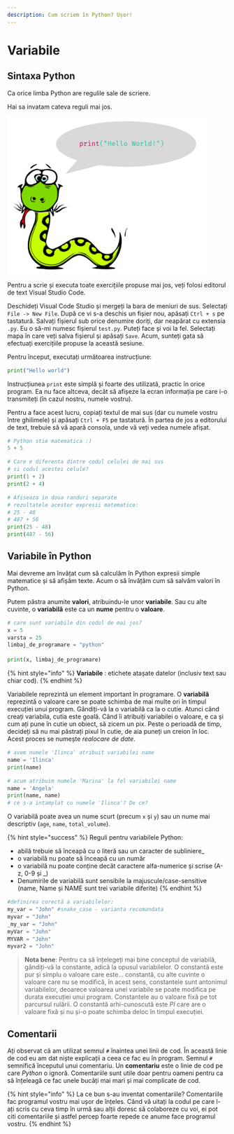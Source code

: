 ```yaml
---
description: Cum scriem în Python? Ușor!
---
```


# Variabile

## Sintaxa Python

Ca orice limba Python are regulile sale de scriere.

Hai sa invatam cateva reguli mai jos.

![](../.gitbook/assets/c1_4.png)

Pentru a scrie și executa toate exercițiile propuse mai jos, veți folosi editorul de text Visual Studio Code.

Deschideți Visual Code Studio și mergeți la bara de meniuri de sus. Selectați `File -> New File`. După ce vi s-a deschis un fișier nou, apăsați `Ctrl + s` pe tastatură. Salvați fișierul sub orice denumire doriți, dar neapărat cu extensia `.py`. Eu o să-mi numesc fișierul `test.py`. Puteți face și voi la fel. Selectați mapa în care veți salva fișierul și apăsați `Save`.  Acum, sunteți gata să efectuați exercițiile propuse la această sesiune.

Pentru început, executați următoarea instrucțiune:

```python
print("Hello world") 
```

Instrucțiunea `print` este simplă și foarte des utilizată, practic în orice program. Ea nu face altceva, decât să afișeze la ecran informația pe care i-o transmiteți \(în cazul nostru, numele vostru\).

Pentru a face acest lucru, copiați textul de mai sus \(dar cu numele vostru între ghilimele\) și apăsați `Ctrl + F5` pe tastatură. În partea de jos a editorului de text, trebuie să vă apară consola, unde vă veți vedea numele afișat.

```python
# Python stie matematica :)
5 + 5
```

```python
# Care e diferenta dintre codul celulei de mai sus 
# si codul acestei celule?
print(1 + 2) 
print(2 + 4)
```

```python
# Afiseaza in doua randuri separate 
# rezultatele acestor expresii matematice: 
# 25 - 48
# 487 + 56  
print(25 - 48)
print(487 - 56)
```

## Variabile în Python

Mai devreme am învățat cum să calculăm în Python expresii simple matematice și să afișăm texte. Acum o să învățăm cum să salvăm valori în Python.

Putem păstra anumite **valori**, atribuindu-le unor **variabile**.  Sau cu alte cuvinte, o **variabilă** este ca un **nume** pentru o **valoare**.

```python
# care sunt variabile din codul de mai jos?
x = 5
varsta = 25
limbaj_de_programare = "python"

print(x, limbaj_de_programare)
```

{% hint style="info" %}
**Variabile** : etichete atașate datelor \(inclusiv text sau chiar cod\).
{% endhint %}

Variabilele reprezintă un element important în programare. O **variabilă** reprezintă o valoare care se poate schimba de mai multe ori în timpul execuției unui program. Gândiți-vă la o variabilă ca la o cutie. Atunci când creați variabila, cutia este goală. Când îi atribuiți variabilei o valoare, e ca și cum ați pune în cutie un obiect, să zicem un pix. Peste o perioadă de timp, decideți să nu mai păstrați pixul în cutie, de aia puneți un creion în loc. Acest proces se numește _realocare de date_.

```python
# avem numele 'Ilinca' atribuit variabilei name
name = 'Ilinca'
print(name)
```

```python
# acum atribuim numele 'Marina' la fel variabilei name
name = 'Angela'
print(name, name)
# ce s-a intamplat cu numele 'Ilinca'? De ce?
```

O variabilă poate avea un nume scurt \(precum `x` și `y`\) sau un nume mai descriptiv \(`age`, `name`, `total_volume`\).

{% hint style="success" %}
 Reguli pentru variabilele Python:

* abilă trebuie să înceapă cu o literă sau un caracter de subliniere\_
* o variabilă nu poate să înceapă cu un număr
* o variabilă nu poate conține decât caractere alfa-numerice și scrise \(A-z, 0-9 și \_\)
* Denumirile de variabilă sunt sensibile la majuscule/case-sensitive \(name, Name și NAME sunt trei variabile diferite\)
{% endhint %}

```python
#definirea corectă a variabilelor:
my_var = "John" #snake_case - varianta recomandata
myvar = "John"
_my_var = "John"
myVar = "John"
MYVAR = "John" 
myvar2 = "John"
```

> **Nota bene**: Pentru ca să înțelegeți mai bine conceptul de variabilă, gândiți-vă la constante, adică la opusul variabilelor. O constantă este pur și simplu o valoare care este... constantă, cu alte cuvinte o valoare care nu se modifică, în acest sens, constantele sunt antonimul variabilelor, deoarece valoarea unei variabile se poate modifica pe durata execuției unui program. Constantele au o valoare fixă pe tot parcursul rulării. O constantă arhi-cunoscută este _PI_ care are o valoare fixă și nu și-o poate schimba deloc în timpul execuției.

## Comentarii

Ați observat că am utilizat semnul `#` înaintea unei linii de cod. În această linie de cod eu am dat niște explicații a ceea ce fac eu în program. Semnul `#` semnifică începutul unui comentariu. Un **comentariu** este o linie de cod pe care _Python_ o ignoră. Comentariile sunt utile doar pentru oameni pentru ca să înțeleagă ce fac unele bucăți mai mari și mai complicate de cod.

{% hint style="info" %}
La ce bun s-au inventat comentariile? Comentariile fac programul vostru mai ușor de înțeles. Când vă uitați la codul pe care l-ați scris cu ceva timp în urmă sau alții doresc să colaboreze cu voi, ei pot citi comentariile și astfel percep foarte repede ce anume face programul vostru.
{% endhint %}

